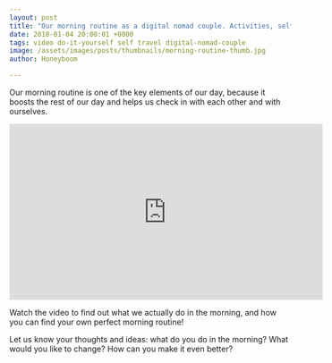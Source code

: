 ```yaml
---
layout: post
title: "Our morning routine as a digital nomad couple. Activities, self-time and challenges."
date: 2018-01-04 20:00:01 +0000
tags: video do-it-yourself self travel digital-nomad-couple
image: /assets/images/posts/thumbnails/morning-routine-thumb.jpg
author: Honeyboom

---
```

Our morning routine is one of the key elements of our day, because it boosts the rest of our day and helps us check in with each other and with ourselves.

<div class="video-container"><iframe width="560" height="315" src="https://www.youtube.com/embed/794jiC6kzIY" frameborder="0" allow="autoplay; encrypted-media" allowfullscreen></iframe></div>

Watch the video to find out what we actually do in the morning, and how you can find your own perfect morning routine!

Let us know your thoughts and ideas: what do you do in the morning? What would you like to change? How can you make it even better?
